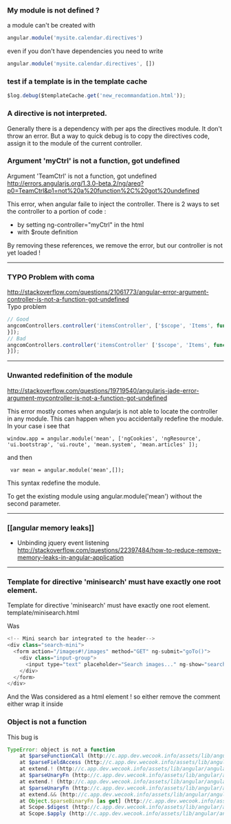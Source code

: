 ### My module is not defined ?

a module can't be created with 
```js
angular.module('mysite.calendar.directives')
```

even if you don't have dependencies you need to write 
```js
angular.module('mysite.calendar.directives', [])
```
### test if a template is in the template cache 

```js 
$log.debug($templateCache.get('new_recommandation.html'));
```

### A directive is not interpreted. 

Generally there is a dependency with per aps the directives module. 
It don't throw an error. But a way to quick debug is to copy the directives code, assign it to the module of the current controller.

### Argument 'myCtrl' is not a function, got undefined    
> 
Argument 'TeamCtrl' is not a function, got undefined    
http://errors.angularjs.org/1.3.0-beta.2/ng/areq?p0=TeamCtrl&p1=not%20a%20function%2C%20got%20undefined

This error, when angular faile to inject the controller. 
There is 2 ways to set the controller to a portion of code : 
* by setting ng-controller="myCtrl" in the html 
* with $route definition 

By removing these references, we remove the error, but our controller is not yet loaded !

***
### TYPO Problem with coma    
http://stackoverflow.com/questions/21061773/angular-error-argument-controller-is-not-a-function-got-undefined    
Typo problem 
```` js
// Good
angcomControllers.controller('itemsController', ['$scope', 'Items', function($scope, Items){
}]);
// Bad
angcomControllers.controller('itemsController' ['$scope', 'Items', function($scope, Items){
}]);
````
***
### Unwanted redefinition of the module      

http://stackoverflow.com/questions/19719540/angularjs-jade-error-argument-mycontroller-is-not-a-function-got-undefined
  
This error mostly comes when angularjs is not able to locate the controller in any module. This can happen when you accidentally redefine the module. In your case i see that
````
window.app = angular.module('mean', ['ngCookies', 'ngResource', 'ui.bootstrap', 'ui.route', 'mean.system', 'mean.articles' ]);
````
and then

```` var mean = angular.module('mean',[]);````

This syntax redefine the module.

To get the existing module using angular.module('mean') without the second parameter.

*** 

### [[angular memory leaks]]

* Unbinding jquery event listening
http://stackoverflow.com/questions/22397484/how-to-reduce-remove-memory-leaks-in-angular-application

***
### Template for directive 'minisearch' must have exactly one root element.

Template for directive 'minisearch' must have exactly one root element. template/minisearch.html

Was 
````js
<!-- Mini search bar integrated to the header-->
<div class="search-mini">
  <form action="/images#!/images" method="GET" ng-submit="goTo()">
    <div class="input-group">
      <input type="text" placeholder="Search images..." ng-show="searchMini" class="form-control"><span ng-click="searchMini = !searchMini" class="input-group-addon"><i class="fa fa-search"></i></span>
    </div>
  </form>
</div>
````
And the <!-- Mini search bar integrated to the header-->
Was considered as a html element ! so either remove the comment either wrap it inside <div class="search-mini">

### Object is not a function 
This bug is 
````js
TypeError: object is not a function
    at $parseFunctionCall (http://c.app.dev.wecook.info/assets/lib/angular/angular.js:11458:15)
    at $parseFieldAccess (http://c.app.dev.wecook.info/assets/lib/angular/angular.js:11392:29)
    at extend.! (http://c.app.dev.wecook.info/assets/lib/angular/angular.js:10819:43)
    at $parseUnaryFn (http://c.app.dev.wecook.info/assets/lib/angular/angular.js:11191:14)
    at extend.! (http://c.app.dev.wecook.info/assets/lib/angular/angular.js:10819:43)
    at $parseUnaryFn (http://c.app.dev.wecook.info/assets/lib/angular/angular.js:11191:14)
    at extend.&& (http://c.app.dev.wecook.info/assets/lib/angular/angular.js:10816:45)
    at Object.$parseBinaryFn [as get] (http://c.app.dev.wecook.info/assets/lib/angular/angular.js:11200:14)
    at Scope.$digest (http://c.app.dev.wecook.info/assets/lib/angular/angular.js:13266:40)
    at Scope.$apply (http://c.app.dev.wecook.info/assets/lib/angular/angular.js:13540:24) 
````
